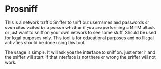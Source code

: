 # Prosniff
This is a network traffic Sniffer to sniff out usernames and passwords or even sites visited by a person whether if you are performing a MITM attack or just want to sniff on your own network to see some stuff. Should be used for legal purposes only. This tool is for educational purposes and no Illegal activities should be done using this tool.


The usage is simple. 
It will ask you the interface to sniff on. just enter it and the sniffer will start. If that interface is not there or wrong the sniffer will not work.
